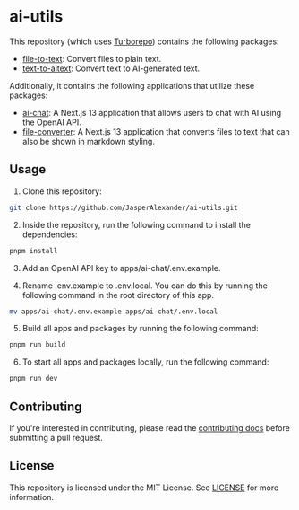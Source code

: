 # ai-utils

This repository (which uses [Turborepo](https://turbo.build/)) contains the following packages:

- [file-to-text](packages/file-to-text/README.md): Convert files to plain text.
- [text-to-aitext](packages/text-to-aitext/README.md): Convert text to AI-generated text.

Additionally, it contains the following applications that utilize these packages:

- [ai-chat](apps/ai-chat/README.md): A Next.js 13 application that allows users to chat with AI using the OpenAI API.
- [file-converter](apps/file-converter/README.md): A Next.js 13 application that converts files to text that can also be shown in markdown styling.

## Usage

1. Clone this repository:

```sh
git clone https://github.com/JasperAlexander/ai-utils.git
```

2. Inside the repository, run the following command to install the dependencies:

```sh
pnpm install
```

3. Add an OpenAI API key to apps/ai-chat/.env.example.

4. Rename .env.example to .env.local. You can do this by running the following command in the root directory of this app.

```sh
mv apps/ai-chat/.env.example apps/ai-chat/.env.local
```

5. Build all apps and packages by running the following command:

```sh
pnpm run build
```

6. To start all apps and packages locally, run the following command:

```sh
pnpm run dev
```

## Contributing

If you're interested in contributing, please read the [contributing docs](https://github.com/JasperAlexander/ai-utils/blob/main/CONTRIBUTING.md) before submitting a pull request.

## License

This repository is licensed under the MIT License. See [LICENSE](LICENSE.md) for more information.
